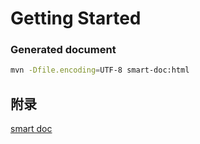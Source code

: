 # Getting Started



###  Generated document

```sh
mvn -Dfile.encoding=UTF-8 smart-doc:html
```











## 附录

[smart doc](https://gitee.com/sunyurepository/smart-doc-maven-plugin)